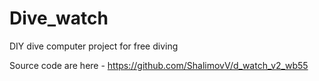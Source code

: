 # Dive_watch
DIY dive computer project for free diving

Source code are here - https://github.com/ShalimovV/d_watch_v2_wb55
